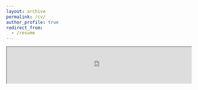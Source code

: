 ```yaml
---
layout: archive
permalink: /cv/
author_profile: true
redirect_from:
  - /resume
---
```




<iframe src="https://drive.google.com/file/d/12kZiuIcClkEu3mrTHpQQdApk2KCjwBlp/preview" width="100%" height="100vh"></iframe>

